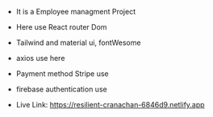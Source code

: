 - It is a Employee managment Project
- Here use React router Dom
- Tailwind and material ui, fontWesome
- axios use here
- Payment method Stripe use
- firebase authentication use

- Live Link: https://resilient-cranachan-6846d9.netlify.app
